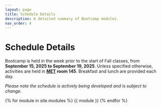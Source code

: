 ```yaml
---
layout: page
title: Schedule Details
description: A detailed summary of Bootcamp modules.
nav_order: 4
---
```


# Schedule Details

Bootcamp is held in the week prior to the start of Fall classes, from **September 15, 2025 to September 19, 2025**. Unless specified otherwise, activities are held in **[MET](https://goo.gl/maps/eXQLH5v2zcRU8f8P8) room 145**. Breakfast and lunch are provided each day.

*Please note the schedule is actively being developed and is subject to change.*

{% for module in site.modules %}
{{ module }}
{% endfor %}
